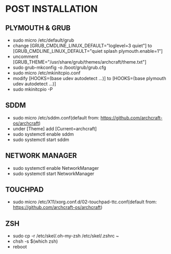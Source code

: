 # POST INSTALLATION
## PLYMOUTH & GRUB
- sudo micro /etc/default/grub
- change [GRUB_CMDLINE_LINUX_DEFAULT="loglevel=3 quiet"] to [GRUB_CMDLINE_LINUX_DEFAULT="quiet splash plymouth.enable=1"]
- uncomment [GRUB_THEME="/usr/share/grub/themes/archcraft/theme.txt"]
- sudo grub-mkconfig -o /boot/grub/grub.cfg
- sudo micro /etc/mkinitcpio.conf
- modify [HOOKS=(base udev autodetect ...)] to [HOOKS=(base plymouth udev autodetect ...)]
- sudo mkinitcpio -P

## SDDM
- sudo micro /etc/sddm.conf(default from: https://github.com/archcraft-os/archcraft)
- under [Theme] add [Current=archcraft]
- sudo systemctl enable sddm
- sudo systemctl start sddm

## NETWORK MANAGER
- sudo systemctl enable NetworkManager
- sudo systemctl start NetworkManager

## TOUCHPAD
- sudo micro /etc/X11/xorg.conf.d/02-touchpad-ttc.conf(default from: https://github.com/archcraft-os/archcraft)

## ZSH
- sudo cp -r /etc/skel/.oh-my-zsh /etc/skel/.zshrc ~
- chsh -s $(which zsh)
- reboot
